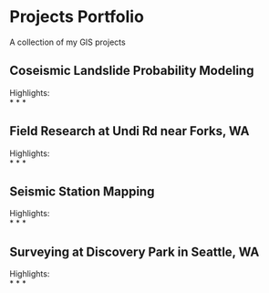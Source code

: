 # Projects Portfolio
A collection of my GIS projects
## Coseismic Landslide Probability Modeling
Highlights:
\
* 
*
*
## Field Research at Undi Rd near Forks, WA
Highlights:
\
*
*
*
## Seismic Station Mapping
Highlights:
\
*
*
*
## Surveying at Discovery Park in Seattle, WA
Highlights:
\
*
*
*